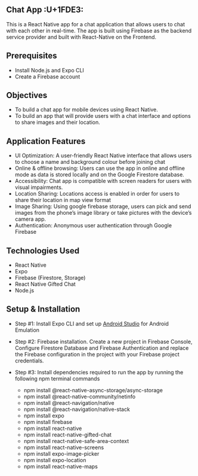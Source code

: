 ## Chat App :U+1FDE3:

This is a React Native app for a chat application that allows users to chat with each other in real-time. The app is built using Firebase as the backend service provider and built 
with React-Native on the Frontend.

## Prerequisites

- Install Node.js and Expo CLI
- Create a Firebase account

## Objectives 

- To build a chat app for mobile devices using React Native. 
- To build an app that will provide users with a chat interface and options to share images and their location.

## Application Features

- UI Optimization: A user-friendly React Native interface that allows users to choose a name and background colour before joining chat
- Online & offline browsing: Users can use the app in online and offline mode as data is stored locally and on the Google Firestore database.
- Accessibility: Chat app is compatible with screen readers for users with visual impairments.
- Location Sharing: Locations access is enabled in order for users to share their location in map view format
- Image Sharing: Using google firebase storage, users can pick and send images from the phone’s image library or take pictures with the device’s camera app.
- Authentication: Anonymous user authentication through Google Firebase

## Technologies Used

- React Native
- Expo
- Firebase (Firestore, Storage)
- React Native Gifted Chat
- Node.js

## Setup & Installation

- Step #1: Install Expo CLI and set up [Android Studio](https://developer.android.com/studio?gclid=EAIaIQobChMIzLjbzvmAggMVxDetBh1wwg-REAAYASAAEgI2GfD_BwE&gclsrc=aw.ds) for Android Emulation

- Step #2: Firebase installation. Create a new project in Firebase Console, Configure Firestore Database and Firebase Authentication and replace the Firebase configuration in the project with your Firebase project credentials.

- Step #3: Install dependencies required to run the app by running the following npm terminal commands
  - npm install @react-native-async-storage/async-storage
  - npm install @react-native-community/netinfo
  - npm install @react-navigation/native
  - npm install @react-navigation/native-stack
  - npm install expo
  - npm install firebase
  - npm install react-native
  - npm install react-native-gifted-chat
  - npm install react-native-safe-area-context
  - npm install react-native-screens  
  - npm install expo-image-picker
  - npm install expo-location
  - npm install react-native-maps

